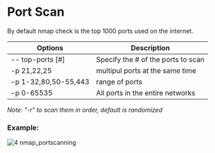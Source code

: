 # Port Scan

By default nmap check is the top 1000 ports used on the internet. 

| Options | Description |
|---------| -------------|
| -- top-ports [#] | Specify the # of the ports to scan |
| -p 21,22,25 | multipul ports at the same time |
| -p 1-32,80,50-55,443 | range of ports |
| -p 0-65535 | All ports in the entire networks |

*Note: "-r" to scan them in order, default is randomized*

### Example:

![4  nmap_portscanning](https://github.com/user-attachments/assets/fe76c1dd-b327-4881-b1a4-4ed4b79dacfa)


